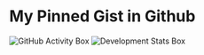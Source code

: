 # My Pinned Gist in Github

![GitHub Activity Box](https://github.com/varunsridharan/gist-box-pinned/workflows/GitHub%20Activity%20Box/badge.svg)
![Development Stats Box](https://github.com/varunsridharan/gist-box-pinned/workflows/Development%20Stats%20Box/badge.svg)
